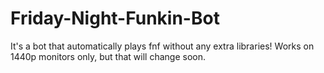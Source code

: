# Friday-Night-Funkin-Bot
It's a bot that automatically plays fnf without any extra libraries! Works on 1440p monitors only, but that will change soon.

